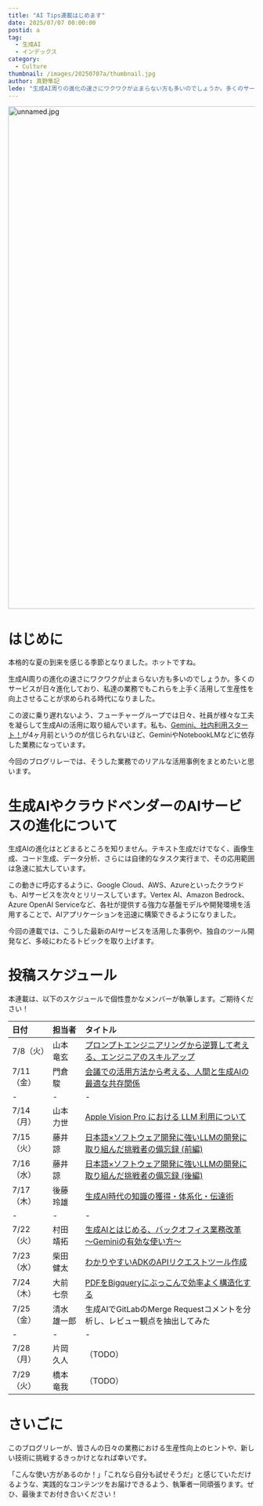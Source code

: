 ```yaml
---
title: "AI Tips連載はじめます"
date: 2025/07/07 00:00:00
postid: a
tag:
  - 生成AI
  - インデックス
category:
  - Culture
thumbnail: /images/20250707a/thumbnail.jpg
author: 真野隼記
lede: "生成AI周りの進化の速さにワクワクが止まらない方も多いのでしょうか。多くのサービスが日々進化しており、私達の業務でもこれらを上手く活用して生産性を向上させることが求められる時代になりました。"
---
```

<img src="/images/20250707a/unnamed.jpg" alt="unnamed.jpg" width="1024" height="1024" loading="lazy">

# はじめに

本格的な夏の到来を感じる季節となりました。ホットですね。

生成AI周りの進化の速さにワクワクが止まらない方も多いのでしょうか。多くのサービスが日々進化しており、私達の業務でもこれらを上手く活用して生産性を向上させることが求められる時代になりました。

この波に乗り遅れないよう、フューチャーグループでは日々、社員が様々な工夫を凝らして生成AIの活用に取り組んでいます。私も、[Gemini、社内利用スタート！](/articles/20250311a/)が4ヶ月前というのが信じられないほど、GeminiやNotebookLMなどに依存した業務になっています。

今回のブログリレーでは、そうした業務でのリアルな活用事例をまとめたいと思います。

# 生成AIやクラウドベンダーのAIサービスの進化について

生成AIの進化はとどまるところを知りません。テキスト生成だけでなく、画像生成、コード生成、データ分析、さらには自律的なタスク実行まで、その応用範囲は急速に拡大しています。

この動きに呼応するように、Google Cloud、AWS、Azureといったクラウドも、AIサービスを次々とリリースしています。Vertex AI、Amazon Bedrock、Azure OpenAI Serviceなど、各社が提供する強力な基盤モデルや開発環境を活用することで、AIアプリケーションを迅速に構築できるようになりました。

今回の連載では、こうした最新のAIサービスを活用した事例や、独自のツール開発など、多岐にわたるトピックを取り上げます。

# 投稿スケジュール

本連載は、以下のスケジュールで個性豊かなメンバーが執筆します。ご期待ください！

| 日付 | 担当者 | タイトル |
|:---|:---|:---|
| 7/8（火） | 山本 竜玄 | [プロンプトエンジニアリングから逆算して考える、エンジニアのスキルアップ](/articles/20250708a/) |
| 7/11（金） | 門倉 駿 | [会議での活用方法から考える、人間と生成AIの最適な共存関係](/articles/20250711a/) |
| - | - | - |
| 7/14（月）| 山本 力世 | [Apple Vision Pro における LLM 利用について](/articles/20250714a/) |
| 7/15（火）| 藤井 諒 | [日本語×ソフトウェア開発に強いLLMの開発に取り組んだ挑戦者の備忘録 (前編)](/articles/20250715a/) |
| 7/16（水）| 藤井 諒 | [日本語×ソフトウェア開発に強いLLMの開発に取り組んだ挑戦者の備忘録 (後編)](/articles/20250716a/) |
| 7/17（木）| 後藤 玲雄 | [生成AI時代の知識の獲得・体系化・伝達術](/articles/20250717a/) |
| - | - | - |
| 7/22（火）| 村田 靖拓 | [生成AIとはじめる、バックオフィス業務改革 ～Geminiの有効な使い方～](/articles/20250722a/) |
| 7/23（水）| 柴田 健太 | [わかりやすいADKのAPIリクエストツール作成](/articles/20250723a/) |
| 7/24（木）| 大前 七奈 | [PDFをBigqueryにぶっこんで効率よく構造化する](/articles/20250724a/) |
| 7/25（金）| 清水 雄一郎 | 生成AIでGitLabのMerge Requestコメントを分析し、レビュー観点を抽出してみた |
| - | - | - |
| 7/28（月）| 片岡 久人 | （TODO） |
| 7/29（火）| 橋本 竜我 | （TODO） |

# さいごに

このブログリレーが、皆さんの日々の業務における生産性向上のヒントや、新しい技術に挑戦するきっかけとなれば幸いです。

「こんな使い方があるのか！」「これなら自分も試せそうだ」と感じていただけるような、実践的なコンテンツをお届けできるよう、執筆者一同頑張ります。ぜひ、最後までお付き合いください！
